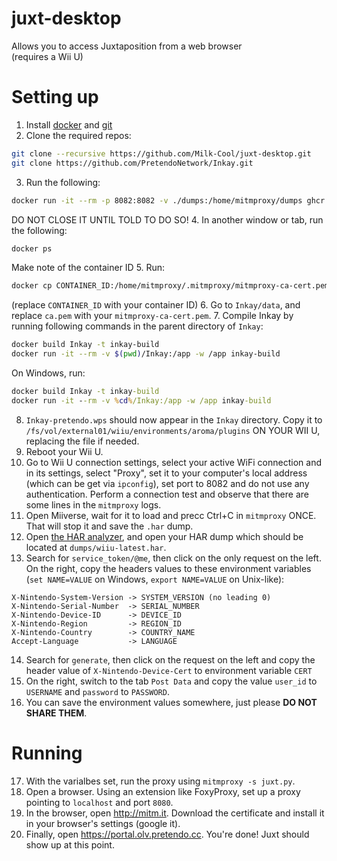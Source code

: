 # juxt-desktop
Allows you to access Juxtaposition from a web browser\
(requires a Wii U)

# Setting up
1. Install [docker](https://www.docker.com/) and [git](https://git-scm.com/)
2. Clone the required repos:
```bash
git clone --recursive https://github.com/Milk-Cool/juxt-desktop.git
git clone https://github.com/PretendoNetwork/Inkay.git
```
3. Run the following:
```bash
docker run -it --rm -p 8082:8082 -v ./dumps:/home/mitmproxy/dumps ghcr.io/pretendonetwork/mitmproxy-nintendo:wiiu mitmdump
```
DO NOT CLOSE IT UNTIL TOLD TO DO SO!
4. In another window or tab, run the following:
```bash
docker ps
```
Make note of the container ID
5. Run:
```bash
docker cp CONTAINER_ID:/home/mitmproxy/.mitmproxy/mitmproxy-ca-cert.pem .
```
(replace `CONTAINER_ID` with your container ID)
6. Go to `Inkay/data`, and replace `ca.pem` with your `mitmproxy-ca-cert.pem`.
7. Compile Inkay by running following commands in the parent directory of `Inkay`:
```bash
docker build Inkay -t inkay-build
docker run -it --rm -v $(pwd)/Inkay:/app -w /app inkay-build
```
On Windows, run:
```bat
docker build Inkay -t inkay-build
docker run -it --rm -v %cd%/Inkay:/app -w /app inkay-build
```
8. `Inkay-pretendo.wps` should now appear in the `Inkay` directory. Copy it to `/fs/vol/external01/wiiu/environments/aroma/plugins` ON YOUR WII U, replacing the file if needed.
9. Reboot your Wii U.
10. Go to Wii U connection settings, select your active WiFi connection and in its settings, select "Proxy", set it to your computer's local address (which can be get via `ipconfig`), set port to 8082 and do not use any authentication. Perform a connection test and observe that there are some lines in the `mitmproxy` logs.
11. Open Miiverse, wait for it to load and precc Ctrl+C in `mitmproxy` ONCE. That will stop it and save the `.har` dump.
12. Open [the HAR analyzer](https://toolbox.googleapps.com/apps/har_analyzer/), and open your HAR dump which should be located at `dumps/wiiu-latest.har`.
13. Search for `service_token/@me`, then click on the only request on the left. On the right, copy the headers values to these environment variables (`set NAME=VALUE` on Windows, `export NAME=VALUE` on Unix-like):
```
X-Nintendo-System-Version -> SYSTEM_VERSION (no leading 0)
X-Nintendo-Serial-Number  -> SERIAL_NUMBER
X-Nintendo-Device-ID      -> DEVICE_ID
X-Nintendo-Region         -> REGION_ID
X-Nintendo-Country        -> COUNTRY_NAME
Accept-Language           -> LANGUAGE
```
14. Search for `generate`, then click on the request on the left and copy the header value of `X-Nintendo-Device-Cert` to environment variable `CERT`
15. On the right, switch to the tab `Post Data` and copy the value `user_id` to `USERNAME` and `password` to `PASSWORD`.
16. You can save the environment values somewhere, just please **DO NOT SHARE THEM**.
# Running
17. With the varialbes set, run the proxy using `mitmproxy -s juxt.py`.
18. Open a browser. Using an extension like FoxyProxy, set up a proxy pointing to `localhost` and port `8080`.
19. In the browser, open http://mitm.it. Download the certificate and install it in your browser's settings (google it).
20. Finally, open https://portal.olv.pretendo.cc. You're done! Juxt should show up at this point.